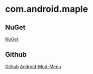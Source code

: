 #  com.android.maple

##  NuGet
[NuGet](https://www.nuget.org/profiles/BlackMaple)

## Github
[Github](https://github.com/blackmaple/Maple.MonoGameAssistant)
[Android-Mod-Menu](https://github.com/blackmaple/Android-Mod-Menu)
